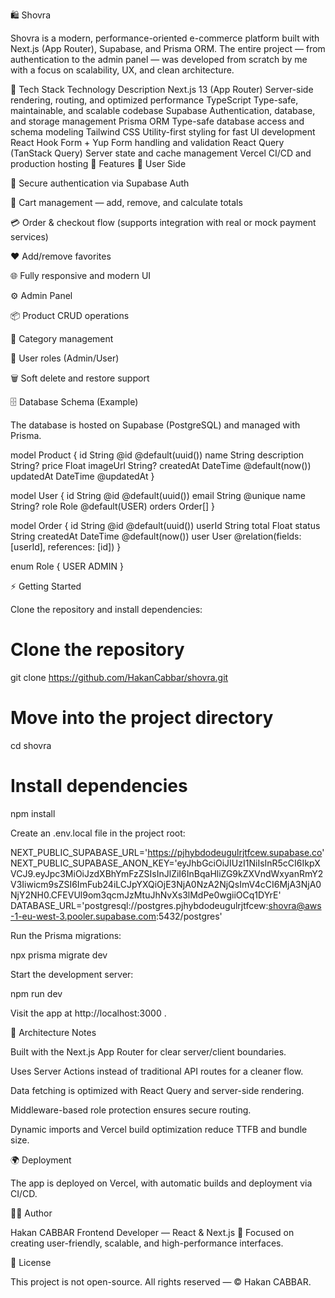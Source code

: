 🛍️ Shovra

Shovra is a modern, performance-oriented e-commerce platform built with Next.js (App Router), Supabase, and Prisma ORM.
The entire project — from authentication to the admin panel — was developed from scratch by me with a focus on scalability, UX, and clean architecture.

🚀 Tech Stack
Technology	Description
Next.js 13 (App Router)	Server-side rendering, routing, and optimized performance
TypeScript	Type-safe, maintainable, and scalable codebase
Supabase	Authentication, database, and storage management
Prisma ORM	Type-safe database access and schema modeling
Tailwind CSS	Utility-first styling for fast UI development
React Hook Form + Yup	Form handling and validation
React Query (TanStack Query)	Server state and cache management
Vercel	CI/CD and production hosting
🧩 Features
👤 User Side

🔐 Secure authentication via Supabase Auth

🛒 Cart management — add, remove, and calculate totals

💳 Order & checkout flow (supports integration with real or mock payment services)

❤️ Add/remove favorites

🌐 Fully responsive and modern UI

⚙️ Admin Panel

📦 Product CRUD operations

🧾 Category management

👥 User roles (Admin/User)

🗑️ Soft delete and restore support

🗄️ Database Schema (Example)

The database is hosted on Supabase (PostgreSQL) and managed with Prisma.

model Product {
  id          String   @id @default(uuid())
  name        String
  description String?
  price       Float
  imageUrl    String?
  createdAt   DateTime @default(now())
  updatedAt   DateTime @updatedAt
}

model User {
  id       String  @id @default(uuid())
  email    String  @unique
  name     String?
  role     Role    @default(USER)
  orders   Order[]
}

model Order {
  id        String    @id @default(uuid())
  userId    String
  total     Float
  status    String
  createdAt DateTime  @default(now())
  user      User      @relation(fields: [userId], references: [id])
}

enum Role {
  USER
  ADMIN
}

⚡ Getting Started

Clone the repository and install dependencies:

# Clone the repository
git clone https://github.com/HakanCabbar/shovra.git

# Move into the project directory
cd shovra

# Install dependencies
npm install


Create an .env.local file in the project root:

NEXT_PUBLIC_SUPABASE_URL='https://pjhybdodeugulrjtfcew.supabase.co'
NEXT_PUBLIC_SUPABASE_ANON_KEY='eyJhbGciOiJIUzI1NiIsInR5cCI6IkpXVCJ9.eyJpc3MiOiJzdXBhYmFzZSIsInJlZiI6InBqaHliZG9kZXVndWxyanRmY2V3Iiwicm9sZSI6ImFub24iLCJpYXQiOjE3NjA0NzA2NjQsImV4cCI6MjA3NjA0NjY2NH0.CFEVUl9om3qcmJzMtuJhNvXs3lMdPe0wgiiOCq1DYrE'
DATABASE_URL='postgresql://postgres.pjhybdodeugulrjtfcew:shovra@aws-1-eu-west-3.pooler.supabase.com:5432/postgres'


Run the Prisma migrations:

npx prisma migrate dev


Start the development server:

npm run dev


Visit the app at http://localhost:3000
.

🧠 Architecture Notes

Built with the Next.js App Router for clear server/client boundaries.

Uses Server Actions instead of traditional API routes for a cleaner flow.

Data fetching is optimized with React Query and server-side rendering.

Middleware-based role protection ensures secure routing.

Dynamic imports and Vercel build optimization reduce TTFB and bundle size.

🌍 Deployment

The app is deployed on Vercel, with automatic builds and deployment via CI/CD.

👨‍💻 Author

Hakan CABBAR
Frontend Developer — React & Next.js
🎨 Focused on creating user-friendly, scalable, and high-performance interfaces.

📄 License

This project is not open-source.
All rights reserved — © Hakan CABBAR.
